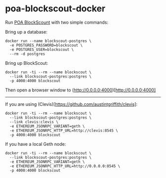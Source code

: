 # poa-blockscout-docker

Run [POA BlockScount](https://github.com/poanetwork/blockscout) with two simple commands:

Bring up a database:
```
docker run --name blockscout-postgres \
  -e POSTGRES_PASSWORD=blockscout \
  -e POSTGRES_USER=blockscout \
  --rm -d postgres
```

Bring up BlockScout:
```
docker run -ti --rm --name blockscout \
  --link blockscout-postgres:postgres \
  -p 4000:4000 blockscout
```

Then open a browser window to (http://0.0.0.0:4000)[http://0.0.0.0:4000]


-----------


If you are using (Clevis)[https://github.com/austintgriffith/clevis]:
```
docker run -ti --rm --name blockscout \
  --link blockscout-postgres:postgres \
  --link clevis:clevis \
  -e ETHEREUM_JSONRPC_VARIANT=geth \
  -e ETHEREUM_JSONRPC_HTTP_URL=http://clevis:8545 \
  -p 4000:4000 blockscout
```

If you have a local Geth node:
```
docker run -ti --rm --name blockscout \
  --link blockscout-postgres:postgres \
  -e ETHEREUM_JSONRPC_VARIANT=geth \
  -e ETHEREUM_JSONRPC_HTTP_URL=http://0.0.0.0:8545 \
  -p 4000:4000 blockscout
```
